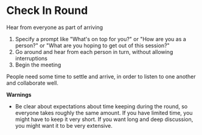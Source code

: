 Check In Round
==============

Hear from everyone as part of arriving

1. Specify a prompt like "What's on top for you?" or "How are you as a person?" or "What are you hoping to get out of this session?"
2. Go around and hear from each person in turn, without allowing interruptions
3. Begin the meeting

People need some time to settle and arrive, in order to listen to one another and collaborate well. 

**Warnings**
- Be clear about expectations about time keeping during the round, so everyone takes roughly the same amount. If you have limited time, you might have to keep it very short. If you want long and deep discussion, you might want it to be very extensive. 

